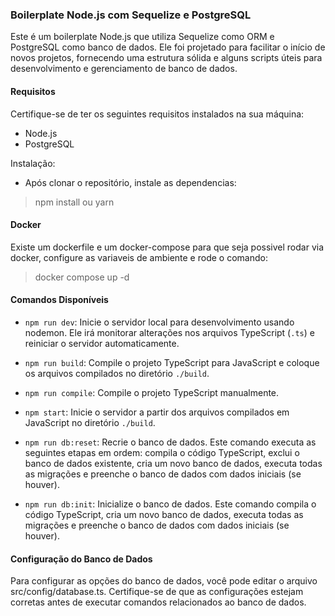 ### Boilerplate Node.js com Sequelize e PostgreSQL

Este é um boilerplate Node.js que utiliza Sequelize como ORM e PostgreSQL como banco de dados. Ele foi projetado para facilitar o início de novos projetos, fornecendo uma estrutura sólida e alguns scripts úteis para desenvolvimento e gerenciamento de banco de dados.

#### Requisitos

Certifique-se de ter os seguintes requisitos instalados na sua máquina:

- Node.js
- PostgreSQL

Instalação:

- Após clonar o repositório, instale as dependencias:

> npm install ou yarn

#### Docker

Existe um dockerfile e um docker-compose para que seja possivel rodar via docker, configure as variaveis de ambiente e rode o comando:

> docker compose up -d

#### Comandos Disponíveis

- `npm run dev`: Inicie o servidor local para desenvolvimento usando nodemon. Ele irá monitorar alterações nos arquivos TypeScript (`.ts`) e reiniciar o servidor automaticamente.

- `npm run build`: Compile o projeto TypeScript para JavaScript e coloque os arquivos compilados no diretório `./build`.

- `npm run compile`: Compile o projeto TypeScript manualmente.

- `npm start`: Inicie o servidor a partir dos arquivos compilados em JavaScript no diretório `./build`.

- `npm run db:reset`: Recrie o banco de dados. Este comando executa as seguintes etapas em ordem: compila o código TypeScript, exclui o banco de dados existente, cria um novo banco de dados, executa todas as migrações e preenche o banco de dados com dados iniciais (se houver).

- `npm run db:init`: Inicialize o banco de dados. Este comando compila o código TypeScript, cria um novo banco de dados, executa todas as migrações e preenche o banco de dados com dados iniciais (se houver).

#### Configuração do Banco de Dados

Para configurar as opções do banco de dados, você pode editar o arquivo src/config/database.ts. Certifique-se de que as configurações estejam corretas antes de executar comandos relacionados ao banco de dados.
